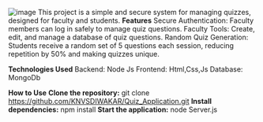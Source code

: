 ![image](https://github.com/user-attachments/assets/658c38ba-5a23-4a60-88ee-f514c3235778)
This project is a simple and secure system for managing quizzes, designed for faculty and students.
**Features**
Secure Authentication: Faculty members can log in safely to manage quiz questions.
Faculty Tools: Create, edit, and manage a database of quiz questions.
Random Quiz Generation: Students receive a random set of 5 questions each session, reducing repetition by 50% and making quizzes unique.

**Technologies Used**
Backend: Node Js
Frontend: Html,Css,Js
Database: MongoDb

**How to Use**
**Clone the repository:**
git clone https://github.com/KNVSDIWAKAR/Quiz_Application.git
**Install dependencies:**
npm install
**Start the application:**
node Server.js
